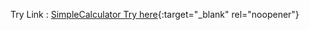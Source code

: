 Try Link : [SimpleCalculator Try here]( https://pawarganeshnayak.github.io/SimpleCalculator/){:target="_blank" rel="noopener"} 

